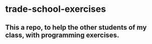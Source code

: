 # trade-school-exercises

## This a repo, to help the other students of my class, with programming exercises.
